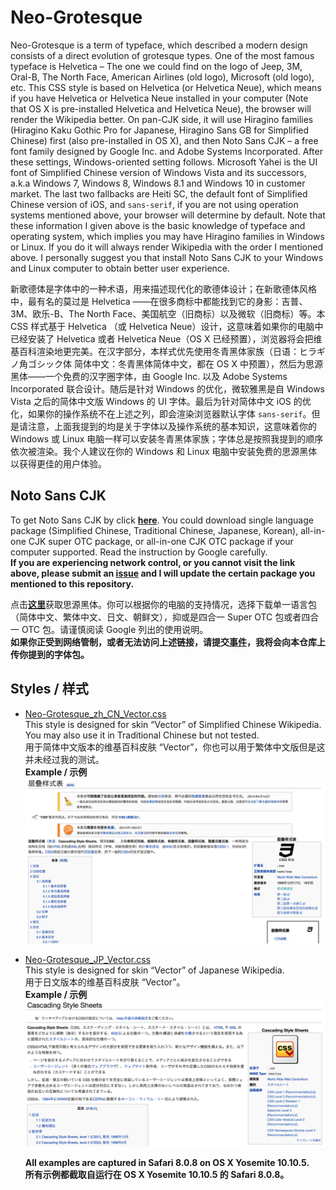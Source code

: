 # Neo-Grotesque
Neo-Grotesque is a term of typeface, which described a modern design consists of a direct evolution of grotesque types. One of the most famous typeface is Helvetica – The one we could find on the logo of Jeep, 3M, Oral-B, The North Face, American Airlines (old logo), Microsoft (old logo), etc. This CSS style is based on Helvetica (or Helvetica Neue), which means if you have Helvetica or Helvetica Neue installed in your computer (Note that OS X is pre-installed Helvetica and Helvetica Neue), the browser will render the Wikipedia better. On pan-CJK side, it will use Hiragino families (Hiragino Kaku Gothic Pro for Japanese, Hiragino Sans GB for Simplified Chinese) first (also pre-installed in OS X), and then Noto Sans CJK – a free font family designed by Google Inc. and Adobe Systems Incorporated. After these settings, Windows-oriented setting follows. Microsoft Yahei is the UI font of Simplified Chinese version of Windows Vista and its successors, a.k.a Windows 7, Windows 8, Windows 8.1 and Windows 10 in customer market. The last two fallbacks are Heiti SC, the default font of Simplified Chinese version of iOS, and `sans-serif`, if you are not using operation systems mentioned above, your browser will determine by default. Note that these information I given above is the basic knowledge of typeface and operating system, which implies you may have Hiragino families in Windows or Linux. If you do it will always render Wikipedia with the order I mentioned above. I personally suggest you that install Noto Sans CJK to your Windows and Linux computer to obtain better user experience.

新歌德体是字体中的一种术语，用来描述现代化的歌德体设计；在新歌德体风格中，最有名的莫过是 Helvetica ——在很多商标中都能找到它的身影：吉普、3M、欧乐-B、The North Face、美国航空（旧商标）以及微软（旧商标）等。本 CSS 样式基于 Helvetica （或 Helvetica Neue）设计，这意味着如果你的电脑中已经安装了 Helvetica 或者 Helvetica Neue（OS X 已经预置），浏览器将会把维基百科渲染地更完美。在汉字部分，本样式优先使用冬青黑体家族（日语：ヒラギノ角ゴシック体 简体中文：冬青黑体简体中文，都在 OS X 中预置），然后为思源黑体——一个免费的汉字圈字体，由 Google Inc. 以及 Adobe Systems Incorporated 联合设计。随后是针对 Windows 的优化，微软雅黑是自 Windows Vista 之后的简体中文版 Windows 的 UI 字体。最后为针对简体中文 iOS 的优化，如果你的操作系统不在上述之列，即会渲染浏览器默认字体 `sans-serif`。但是请注意，上面我提到的均是关于字体以及操作系统的基本知识，这意味着你的 Windows 或 Linux 电脑一样可以安装冬青黑体家族；字体总是按照我提到的顺序依次被渲染。我个人建议在你的 Windows 和 Linux 电脑中安装免费的思源黑体以获得更佳的用户体验。

## Noto Sans CJK
To get Noto Sans CJK by click <a href="https://www.google.com/get/noto/help/cjk/" target="_blank">__here__</a>. You could download single language package (Simplified Chinese, Traditional Chinese, Japanese, Korean), all-in-one CJK super OTC package, or all-in-one CJK OTC package if your computer supported. Read the instruction by Google carefully.  
__If you are experiencing network control, or you cannot visit the link above, please submit an <a href="https://github.com/starkshaw/wikipedia-stylesheets/issues" target="_blank">issue</a> and I will update the certain package you mentioned to this repository.__

点击<a href="https://www.google.com/get/noto/help/cjk/" target="_blank">__这里__</a>获取思源黑体。你可以根据你的电脑的支持情况，选择下载单一语言包（简体中文、繁体中文、日文、朝鲜文），抑或是四合一 Super OTC 包或者四合一 OTC 包。请谨慎阅读 Google 列出的使用说明。  
__如果你正受到网络管制，或者无法访问上述链接，请提交<a href="https://github.com/starkshaw/wikipedia-stylesheets/issues" target="_blank">事件</a>，我将会向本仓库上传你提到的字体包。__

## Styles / 样式
- [Neo-Grotesque_zh_CN_Vector.css](Neo-Grotesque_zh_CN_Vector.css)  
  This style is designed for skin “Vector” of Simplified Chinese Wikipedia. You may also use it in Traditional Chinese but not tested.  
  用于简体中文版本的维基百科皮肤 “Vector”，你也可以用于繁体中文版但是这并未经过我的测试。  
  __Example / 示例__  
  ![Example_zh_CN.png](Example_zh_CN.png)
- [Neo-Grotesque_JP_Vector.css](Neo-Grotesque_JP_Vector.css)  
  This style is designed for skin “Vector” of Japanese Wikipedia.  
  用于日文版本的维基百科皮肤 “Vector”。  
  __Example / 示例__  
  ![Example_JP.png](Example_JP.png)
  
  __All examples are captured in Safari 8.0.8 on OS X Yosemite 10.10.5.__  
  __所有示例都截取自运行在 OS X Yosemite 10.10.5 的 Safari 8.0.8。__
